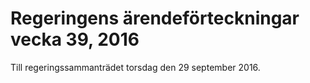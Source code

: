 # Regeringens ärendeförteckningar vecka 39, 2016

Till regeringssammanträdet torsdag den 29 september 2016.
